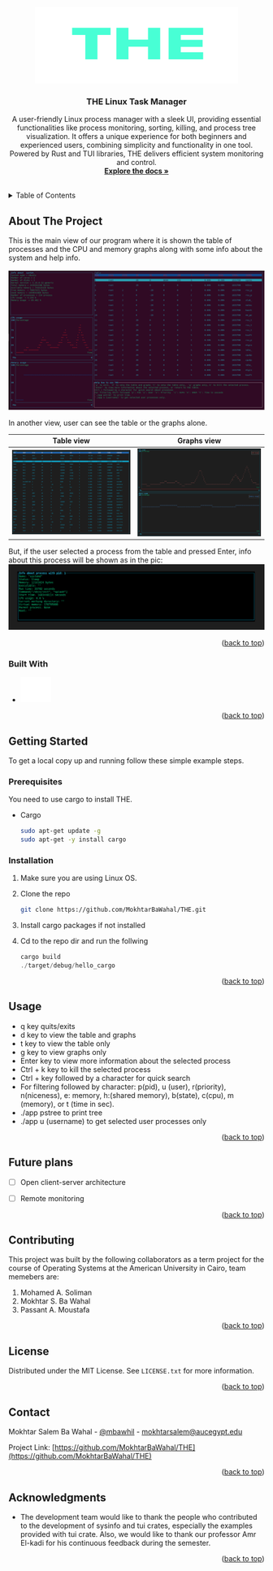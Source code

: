 <!-- Improved compatibility of back to top link: See: https://github.com/othneildrew/Best-README-Template/pull/73 -->
<a name="readme-top"></a>
<!--
*** Thanks for checking out the Best-README-Template. If you have a suggestion
*** that would make this better, please fork the repo and create a pull request
*** or simply open an issue with the tag "enhancement".
*** Don't forget to give the project a star!
*** Thanks again! Now go create something AMAZING! :D
-->



<!-- PROJECT SHIELDS -->
<!--
*** I'm using markdown "reference style" links for readability.
*** Reference links are enclosed in brackets [ ] instead of parentheses ( ).
*** See the bottom of this document for the declaration of the reference variables
*** for contributors-url, forks-url, etc. This is an optional, concise syntax you may use.
*** https://www.markdownguide.org/basic-syntax/#reference-style-links
-->




<!-- PROJECT LOGO -->
<br />
<div align="center">
  <a>
    <img src="images/logo.png" alt="Logo" width="400" height="150">
  </a>

<h3 align="center">THE Linux Task Manager</h3>

  <p align="center">
   A user-friendly Linux process manager with a sleek UI, providing essential functionalities like process monitoring, sorting, killing, and process tree visualization. It offers a unique experience for both beginners and experienced users, combining simplicity and functionality in one tool. Powered by Rust and TUI libraries, THE delivers efficient system monitoring and control.
    <br />
    <a href=""><strong>Explore the docs »</strong></a>
    <br />
    <br />
<!--     <a href="https://docs.google.com/document/d/18K7eTcpfHaQp7JcKcI5FmpmiFu3SScy7qODZuFaczyg/edit?usp=sharing">Technical Report</a> -->
  </p>
</div>



<!-- TABLE OF CONTENTS -->
<details>
  <summary>Table of Contents</summary>
  <ol>
    <li>
      <a href="#about-the-project">About The Project</a>
      <ul>
        <li><a href="#built-with">Built With</a></li>
      </ul>
    </li>
    <li>
      <a href="#getting-started">Getting Started</a>
      <ul>
        <li><a href="#prerequisites">Prerequisites</a></li>
        <li><a href="#installation">Installation</a></li>
      </ul>
    </li>
    <li><a href="#usage">Usage</a></li>
    <li><a href="#roadmap">Roadmap</a></li>
    <li><a href="#contributing">Contributing</a></li>
    <li><a href="#license">License</a></li>
    <li><a href="#contact">Contact</a></li>
    <li><a href="#acknowledgments">Acknowledgments</a></li>
  </ol>
</details>



<!-- ABOUT THE PROJECT -->
## About The Project
This is the main view of our program where it is shown the table of processes and the CPU and memory graphs along with some info about the system and help info. 
<br/>
<br/>
![Alt text](https://github.com/MokhtarBaWahal/THE/blob/57e0bca0112b7f0f490dd90a129c7665939277b4/images/main.png)

In another view, user can see the table or the graphs alone. 

| Table  view                            | Graphs view                            |
| ----------------------------------- | ----------------------------------- |
| ![Table](https://github.com/MokhtarBaWahal/THE/blob/319fcc775b323dcb868868ac5ed31c27ad9b0715/images/THE2.png) | ![graph](https://github.com/MokhtarBaWahal/THE/blob/319fcc775b323dcb868868ac5ed31c27ad9b0715/images/THE3.png) |

But, if the user selected a process from the table and pressed Enter, info about this process will be shown as in the pic:
![one](https://github.com/MokhtarBaWahal/THE/blob/319fcc775b323dcb868868ac5ed31c27ad9b0715/images/THE4.png)

<p align="right">(<a href="#readme-top">back to top</a>)</p>



### Built With

* <img src="images/NicePng_rust-png_348422.png"  width="60" height="50">


<p align="right">(<a href="#readme-top">back to top</a>)</p>



<!-- GETTING STARTED -->
## Getting Started

To get a local copy up and running follow these simple example steps.

### Prerequisites

You need to use cargo to install THE.
* Cargo 
  ```sh
  sudo apt-get update -g
  sudo apt-get -y install cargo
  ```

### Installation

1. Make sure you are using Linux OS. 
2. Clone the repo
   ```sh
   git clone https://github.com/MokhtarBaWahal/THE.git
   ```
3. Install cargo packages if not installed

4. Cd to the repo dir and run the follwing
   ```js
   cargo build
   ./target/debug/hello_cargo
   ```

<p align="right">(<a href="#readme-top">back to top</a>)</p>



<!-- USAGE EXAMPLES -->
## Usage

* q key quits/exits 
* d key to view the table and graphs 
* t key to view the table only 
* g key to view graphs only 
* Enter key to view more information about the selected process 
* Ctrl + k key to kill the selected process 
* Ctrl +  key followed by a character for quick search
* For filtering followed by character:  p(pid), u (user), r(priority), n(niceness), e: memory, h:(shared memory), b(state), c(cpu), m (memory), or t (time in sec).
* ./app pstree to print tree
* ./app u (username) to get selected user processes only 


<p align="right">(<a href="#readme-top">back to top</a>)</p>



<!-- ROADMAP -->
## Future plans

- [ ] Open client-server architecture
- [ ]  Remote monitoring


<p align="right">(<a href="#readme-top">back to top</a>)</p>



<!-- CONTRIBUTING -->
## Contributing

This project was built by the following collaborators as a term project for the course of Operating Systems at the American University in Cairo, team memebers   are:

1. Mohamed A. Soliman
2. Mokhtar S.  Ba Wahal
3. Passant A. Moustafa


<p align="right">(<a href="#readme-top">back to top</a>)</p>



<!-- LICENSE -->
## License

Distributed under the MIT License. See `LICENSE.txt` for more information.

<p align="right">(<a href="#readme-top">back to top</a>)</p>



<!-- CONTACT -->
## Contact

Mokhtar Salem Ba Wahal - [@mbawhil](https://twitter.com/mbawhil) - mokhtarsalem@aucegypt.edu

Project Link: [https://github.com/MokhtarBaWahal/THE](https://github.com/MokhtarBaWahal/THE)

<p align="right">(<a href="#readme-top">back to top</a>)</p>



<!-- ACKNOWLEDGMENTS -->
## Acknowledgments

* The development team would like to thank the  people who contributed to the development of sysinfo and tui crates, especially the examples provided with tui crate. Also, we would like to thank our professor Amr El-kadi for his continuous feedback during the semester. 

<p align="right">(<a href="#readme-top">back to top</a>)</p>



<!-- MARKDOWN LINKS & IMAGES -->
<!-- https://www.markdownguide.org/basic-syntax/#reference-style-links -->
[contributors-shield]: https://img.shields.io/github/contributors/MokhtarBaWahal/THE.svg?style=for-the-badge
[contributors-url]: https://github.com/MokhtarBaWahal/THE/graphs/contributors
[forks-shield]: https://img.shields.io/github/forks/MokhtarBaWahal/THE.svg?style=for-the-badge
[forks-url]: https://github.com/MokhtarBaWahal/THE/network/members
[stars-shield]: https://img.shields.io/github/stars/MokhtarBaWahal/THE.svg?style=for-the-badge
[stars-url]: https://github.com/MokhtarBaWahal/THE/stargazers
[issues-shield]: https://img.shields.io/github/issues/MokhtarBaWahal/THE.svg?style=for-the-badge
[issues-url]: https://github.com/MokhtarBaWahal/THE/issues
[license-shield]: https://img.shields.io/github/license/MokhtarBaWahal/THE.svg?style=for-the-badge
[license-url]: https://github.com/MokhtarBaWahal/THE/blob/master/LICENSE.txt
[linkedin-shield]: https://img.shields.io/badge/-LinkedIn-black.svg?style=for-the-badge&logo=linkedin&colorB=555
[linkedin-url]: https://linkedin.com/in/mokhtar-ba-wahal-3b55281a1
[product-screenshot]: images/screenshot.png
[Next.js]: https://img.shields.io/badge/next.js-000000?style=for-the-badge&logo=nextdotjs&logoColor=white
[Next-url]: https://nextjs.org/
[React.js]: https://img.shields.io/badge/React-20232A?style=for-the-badge&logo=react&logoColor=61DAFB
[React-url]: https://reactjs.org/
[Vue.js]: https://img.shields.io/badge/Vue.js-35495E?style=for-the-badge&logo=vuedotjs&logoColor=4FC08D
[Vue-url]: https://vuejs.org/
[Angular.io]: https://img.shields.io/badge/Angular-DD0031?style=for-the-badge&logo=angular&logoColor=white
[Angular-url]: https://angular.io/
[Svelte.dev]: https://img.shields.io/badge/Svelte-4A4A55?style=for-the-badge&logo=svelte&logoColor=FF3E00
[Svelte-url]: https://svelte.dev/
[Laravel.com]: https://img.shields.io/badge/Laravel-FF2D20?style=for-the-badge&logo=laravel&logoColor=white
[Laravel-url]: https://laravel.com
[Bootstrap.com]: https://img.shields.io/badge/Bootstrap-563D7C?style=for-the-badge&logo=bootstrap&logoColor=white
[Bootstrap-url]: https://getbootstrap.com
[JQuery.com]: https://img.shields.io/badge/jQuery-0769AD?style=for-the-badge&logo=jquery&logoColor=white
[JQuery-url]: https://jquery.com 
